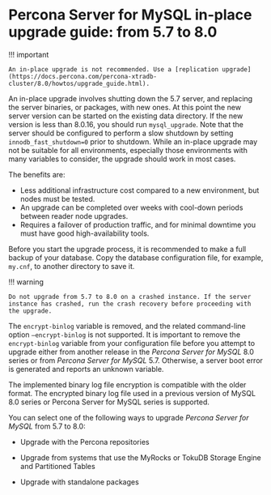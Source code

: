 # Percona Server for MySQL in-place upgrade guide: from 5.7 to 8.0

!!! important

    An in-place upgrade is not recommended. Use a [replication upgrade](https://docs.percona.com/percona-xtradb-cluster/8.0/howtos/upgrade_guide.html).

An in-place upgrade involves shutting down the 5.7 server, and replacing the server binaries, or packages, with new ones. At this point the new server version can be started on the existing data directory. If the new version is less than 8.0.16, you should run `mysql_upgrade`. Note that the server should be configured to perform a slow shutdown by setting `innodb_fast_shutdown=0` prior to shutdown. While an in-place upgrade may not be suitable for all environments, especially those environments with many variables to consider, the upgrade should work in most cases.

The benefits are:

* Less additional infrastructure cost compared to a new environment, but nodes must be tested.
* An upgrade can be completed over weeks with cool-down periods between reader node upgrades.
* Requires a failover of production traffic, and for minimal downtime you must have good high-availability tools.

Before you start the upgrade process, it is recommended to make a full backup of your database.
Copy the database configuration file, for example, `my.cnf`, to another directory to save it.

!!! warning

    Do not upgrade from 5.7 to 8.0 on a crashed instance. If the server instance has crashed, run the crash recovery before proceeding with the upgrade.

The `encrypt-binlog` variable is
removed, and the related command-line option `–encrypt-binlog` is not
supported. It is important to remove the `encrypt-binlog` variable from your
configuration file before you attempt to upgrade either from another release
in the *Percona Server for MySQL* 8.0 series or from *Percona Server for MySQL* 5.7.
Otherwise, a server boot error is generated and reports an unknown
variable.

The implemented binary log file encryption is compatible with the older
format. The encrypted binary log file used in a previous version of MySQL 8.0
series or Percona Server for MySQL series is supported.



You can select one of the following ways to upgrade *Percona Server for MySQL* from 5.7 to 8.0:

* Upgrade with the Percona repositories

* Upgrade from systems that use the MyRocks or TokuDB Storage Engine and Partitioned Tables

* Upgrade with standalone packages
